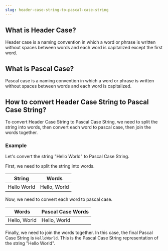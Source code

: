 ```yaml
---
slug: header-case-string-to-pascal-case-string
---
```


## What is Header Case?

Header case is a naming convention in which a word or phrase is written without spaces between words and each word is capitalized except the first word.

## What is Pascal Case?

Pascal case is a naming convention in which a word or phrase is written without spaces between words and each word is capitalized.

## How to convert Header Case String to Pascal Case String?

To convert Header Case String to Pascal Case String, we need to split the string into words, then convert each word to pascal case, then join the words together.

### Example

Let's convert the string "Hello World" to Pascal Case String.

First, we need to split the string into words.

| String      | Words        |
| ----------- | ------------ |
| Hello World | Hello, World |

Now, we need to convert each word to pascal case.

| Words        | Pascal Case Words |
| ------------ | ----------------- |
| Hello, World | Hello, World      |

Finally, we need to join the words together. In this case, the final Pascal Case String is `HelloWorld`. This is the Pascal Case String representation of the string "Hello World".
